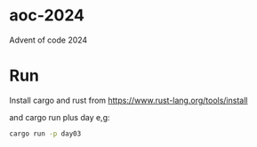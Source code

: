 # aoc-2024

Advent of code 2024

# Run

Install cargo and rust from https://www.rust-lang.org/tools/install

and cargo run plus day e,g:

```bash
cargo run -p day03
```
